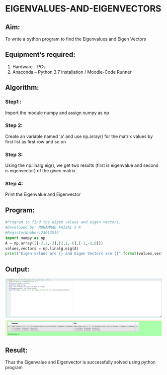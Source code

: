 # EIGENVALUES-AND-EIGENVECTORS
## Aim:
To write a python program to find the Eigenvalues and Eigen Vectors
## Equipment’s required:
1. 	Hardware – PCs
2. 	Anaconda – Python 3.7 Installation / Moodle-Code Runner
## Algorithm:
### Step1 :

Import the module numpy and assign numpy as np

### Step 2:

Create an variable named 'a' and use np.array() for the matrix values by first list as first row and so on

### Step 3:

Using the np.linalg.eig(), we get two results (first is eigenvalue and second is eigenvector) of the given matrix.

### Step 4:

Print the Eigenvalue and Eigenvector
## Program:
```py
#Program to find the eigen values and eigen vectors.
#Developed by: MOHAMMAD FAIZAL S K
#RegisterNumber:23013519
import numpy as np
A = np.array([[-2,2,-3],[2,1,-6],[-1,-2,0]])
values,vectors = np.linalg.eig(A)
print("Eigen values are {} and Eigen Vectors are {}".format(values,vectors))
```
## Output:
![](./output.png)
## Result:
Thus the Eigenvalue and Eigenvector is successfully solved using python program
